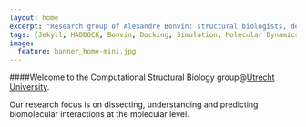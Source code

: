 ```yaml
---
layout: home
excerpt: "Research group of Alexandre Bonvin: structural biologists, developers of HADDOCK, modellers and simulation experts."
tags: [Jekyll, HADDOCK, Bonvin, Docking, Simulation, Molecular Dynamics, Structural Biology, Computational Biology, Modelling, Protein Structure]
image:
  feature: banner_home-mini.jpg
---
```

####Welcome to the Computational Structural Biology group@[Utrecht University](www.uu.nl).

Our research focus is on dissecting, understanding and predicting biomolecular interactions at the molecular level.

